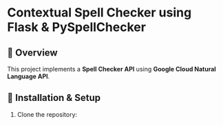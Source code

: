# Contextual Spell Checker using Flask & PySpellChecker

## 📌 Overview
This project implements a **Spell Checker API** using **Google Cloud Natural Language API**.

## 🚀 Installation & Setup
1. Clone the repository:
